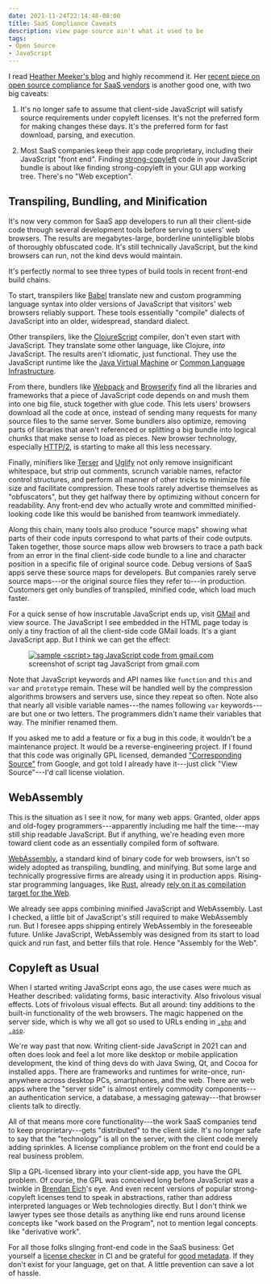 ```yaml
---
date: 2021-11-24T22:14:48-08:00
title: SaaS Compliance Caveats
description: view page source ain't what it used to be
tags:
- Open Source
- JavaScript
---
```


I read [Heather Meeker's blog](https://heathermeeker.com/) and highly recommend it.  Her [recent piece on open source compliance for SaaS vendors](https://heathermeeker.com/2021/11/23/open-source-compliance-for-saas-vendors/) is another good one, with two big caveats:

1.  It's no longer safe to assume that client-side JavaScript will satisfy source requirements under copyleft licenses.  It's not the preferred form for making changes these days.  It's the preferred form for fast download, parsing, and execution.

2.  Most SaaS companies keep their app code proprietary, including their JavaScript "front end".  Finding [strong-copyleft](https://blueoakcouncil.org/copyleft#strong-copyleft-family) code in your JavaScript bundle is about like finding strong-copyleft in your GUI app working tree.  There's no "Web exception".

## Transpiling, Bundling, and Minification

It's now very common for SaaS app developers to run all their client-side code through several development tools before serving to users' web browsers.  The results are megabytes-large, borderline unintelligible blobs of thoroughly obfuscated code.  It's still technically JavaScript, but the kind browsers can run, not the kind devs would maintain.

It's perfectly normal to see three types of build tools in recent front-end build chains.

To start, transpilers like [Babel](https://en.wikipedia.org/wiki/Babel_(transcompiler)) translate new and custom programming language syntax into older versions of JavaScript that visitors' web browsers reliably support.  These tools essentially "compile" dialects of JavaScript into an older, widespread, standard dialect.

Other transpilers, like the [ClojureScript](https://clojurescript.org/) compiler, don't even start with JavaScript.  They translate some other language, like Clojure, _into_ JavaScript.  The results aren't idiomatic, just functional.  They use the JavaScript runtime like the [Java Virtual Machine](https://en.wikipedia.org/wiki/Java_virtual_machine) or [Common Language Infrastructure](https://en.wikipedia.org/wiki/Common_Language_Infrastructure).

From there, bundlers like [Webpack](https://webpack.js.org/) and [Browserify](https://browserify.org/) find all the libraries and frameworks that a piece of JavaScript code depends on and mush them into one big file, stuck together with glue code.  This lets users' browsers download all the code at once, instead of sending many requests for many source files to the same server.  Some bundlers also optimize, removing parts of libraries that aren't referenced or splitting a big bundle into logical chunks that make sense to load as pieces.  New browser technology, especially [HTTP/2](https://en.wikipedia.org/wiki/HTTP/2), is starting to make all this less necessary.

Finally, minifiers like [Terser](https://terser.org/) and [Uglify](https://www.npmjs.com/package/uglify-js) not only remove insignificant whitespace, but strip out comments, scrunch variable names, refactor control structures, and perform all manner of other tricks to minimize file size and facilitate compression.  These tools rarely advertise themselves as "obfuscators", but they get halfway there by optimizing without concern for readability.  Any front-end dev who actually wrote and committed minified-looking code like this would be banished from teamwork immediately.

Along this chain, many tools also produce "source maps" showing what parts of their code inputs correspond to what parts of their code outputs.  Taken together, those source maps allow web browsers to trace a path back from an error in the final client-side code bundle to a line and character position in a specific file of original source code.  Debug versions of SaaS apps serve these source maps for developers.  But companies rarely serve source maps---or the original source files they refer to---in production.  Customers get only bundles of transpiled, minified code, which load much faster.

For a quick sense of how inscrutable JavaScript ends up, visit [GMail](https://gmail.com) and view source.  The JavaScript I see embedded in the HTML page today is only a tiny fraction of all the client-side code GMail loads.  It's a giant JavaScript app.  But I think we can get the effect:

<figure>
<a href="/images/gmail-script.png"><img alt="sample <script> tag JavaScript code from gmail.com" src="/images/gmail-script.png"></a>
<figcaption>screenshot of script tag JavaScript from gmail.com</figcaption>
</figure>

Note that JavaScript keywords and API names like `function` and `this` and `var` and `prototype` remain.  These will be handled well by the compression algorithms browsers and servers use, since they repeat so often.  Note also that nearly all visible variable names---the names following `var` keywords---are but one or two letters.  The programmers didn't name their variables that way.  The minifier renamed them.

If you asked me to add a feature or fix a bug in this code, it wouldn't be a maintenance project.  It would be a reverse-engineering project.  If I found that this code was originally GPL licensed, demanded ["Corresponding Source"](https://zoo.kemitchell.com/GPL-3.0#1p4) from Google, and got told I already have it---just click "View Source"---I'd call license violation.

## WebAssembly

This is the situation as I see it now, for many web apps.  Granted, older apps and old-fogey programmers---apparently including me half the time---may still ship readable JavaScript.  But if anything, we're heading even more toward client code as an essentially compiled form of software.

[WebAssembly](https://webassembly.org/), a standard kind of binary code for web browsers, isn't so widely adopted as transpiling, bundling, and minifying.  But some large and technically progressive firms are already using it in production apps.  Rising-star programming languages, like [Rust](https://www.rust-lang.org), already [rely on it as compilation target for the Web](https://www.rust-lang.org/what/wasm).

We already see apps combining minified JavaScript and WebAssembly.  Last I checked, a little bit of JavaScript's still required to make WebAssembly run.  But I foresee apps shipping entirely WebAssembly in the foreseeable future.  Unlike JavaScript, WebAssembly was designed from its start to load quick and run fast, and better fills that role.  Hence "Assembly for the Web".

## Copyleft as Usual

When I started writing JavaScript eons ago, the use cases were much as Heather described: validating forms, basic interactivity.  Also frivolous visual effects.  Lots of frivolous visual effects.  But all around: tiny additions to the built-in functionality of the web browsers.  The magic happened on the server side, which is why we all got so used to URLs ending in [`.php`](https://www.php.net/) and [`.asp`](https://en.wikipedia.org/wiki/Active_Server_Pages).

We're way past that now.  Writing client-side JavaScript in 2021 can and often does look and feel a lot more like desktop or mobile application development, the kind of thing devs do with Java Swing, Qt, and Cocoa for installed apps.  There are frameworks and runtimes for write-once, run-anywhere across desktop PCs, smartphones, and the web.  There are web apps where the "server side" is almost entirely commodity components---an authentication service, a database, a messaging gateway---that browser clients talk to directly.

All of that means more core functionality---the work SaaS companies tend to keep proprietary---gets "distributed" to the client side.  It's no longer safe to say that the "technology" is all on the server, with the client code merely adding sprinkles.  A license compliance problem on the front end could be a real business problem.

Slip a GPL-licensed library into your client-side app, you have the GPL problem.  Of course, the GPL was conceived long before JavaScript was a twinkle in [Brendan Eich](https://en.wikipedia.org/wiki/Brendan_Eich)'s eye.  And even recent versions of popular strong-copyleft licenses tend to speak in abstractions, rather than address interpreted languages or Web technologies directly.  But I don't think we lawyer types see those details as anything like end runs around license concepts like "work based on the Program", not to mention legal concepts like "derivative work".

For all those folks slinging front-end code in the SaaS business: Get yourself a [license checker](https://www.npmjs.com/package/licensee) in CI and be grateful for [good metadata](https://docs.npmjs.com/cli/v6/configuring-npm/package-json#license).  If they don't exist for your language, get on that.  A little prevention can save a lot of hassle.
